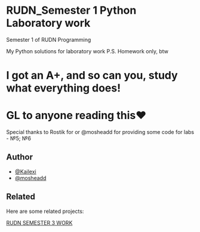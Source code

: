 # RUDN_Semester 1 Python Laboratory work

Semester 1 of RUDN Programming

My Python solutions for laboratory work
P.S. Homework only, btw 

# I got an A+, and so can you, study what everything does!

# GL to anyone reading this❤️


Special thanks to Rostik for or @mosheadd for providing some code for labs - №5; №6

## Author

- [@Kailexi](https://www.github.com/kailexi)
- [@mosheadd](https://github.com/mosheadd)

## Related

Here are some related projects:

[RUDN SEMESTER 3 WORK](https://github.com/Kailexi/C_DZ_Sem3)
